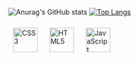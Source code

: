 
![Anurag's GitHub stats](https://github-readme-stats.vercel.app/api?username=barius13&theme=react&show_icons=true)
[![Top Langs](https://github-readme-stats.vercel.app/api/top-langs/?username=barius13&theme=react)](https://github.com/barius13/github-readme-stats)


<img style="margin: 10px" src="https://profilinator.rishav.dev/skills-assets/css3-original-wordmark.svg" alt="CSS3" height="50" />  
<img style="margin: 10px" src="https://profilinator.rishav.dev/skills-assets/html5-original-wordmark.svg" alt="HTML5" height="50" />  
<img style="margin: 10px" src="https://profilinator.rishav.dev/skills-assets/javascript-original.svg" alt="JavaScript" height="50" />  
